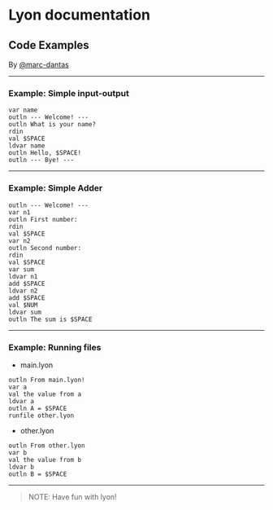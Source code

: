 # Lyon documentation
## Code Examples
By [@marc-dantas](https://github.com/marc-dantas)

<hr>

<h3 id="out">Example: Simple input-output</h3> 

```
var name
outln --- Welcome! ---
outln What is your name?
rdin
val $SPACE
ldvar name
outln Hello, $SPACE!
outln --- Bye! ---
```
</code></pre>

<hr>

<h3 id="outln">Example: Simple Adder</h3>

```
outln --- Welcome! ---
var n1
outln First number:
rdin
val $SPACE
var n2
outln Second number:
rdin
val $SPACE
var sum
ldvar n1
add $SPACE
ldvar n2
add $SPACE
val $NUM
ldvar sum
outln The sum is $SPACE
```

<hr>

<h3 id="outln">Example: Running files</h3>

- main.lyon
```
outln From main.lyon!
var a
val the value from a
ldvar a
outln A = $SPACE
runfile other.lyon
```

- other.lyon
```
outln From other.lyon
var b
val the value from b
ldvar b
outln B = $SPACE
```

<hr>

> NOTE: Have fun with lyon!
